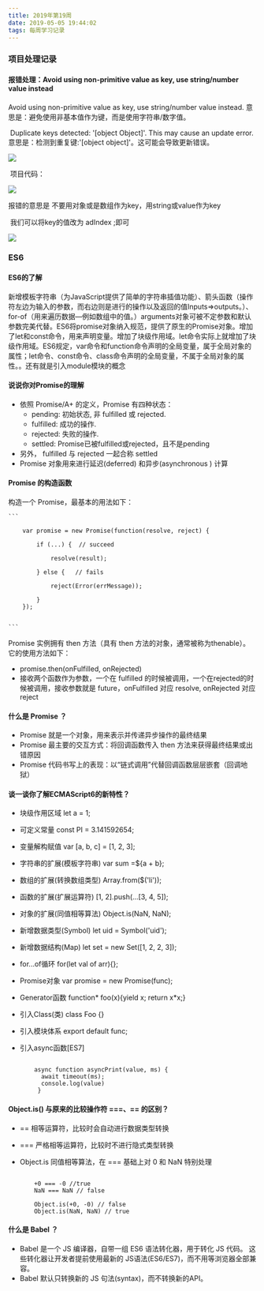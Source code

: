 ```yaml
---
title: 2019年第19周
date: 2019-05-05 19:44:02
tags: 每周学习记录
---
```

### 项目处理记录

#### 报错处理：Avoid using non-primitive value as key, use string/number value instead
Avoid using non-primitive value as key, use string/number value instead.
意思是：避免使用非基本值作为键，而是使用字符串/数字值。

 Duplicate keys detected: '[object Object]'. This may cause an update error.
意思是：检测到重复键:'[object object]'。这可能会导致更新错误。

<!-- more -->  

![](https://img-blog.csdnimg.cn/20190429105513603.png?x-oss-process=image/watermark,type_ZmFuZ3poZW5naGVpdGk,shadow_10,text_aHR0cHM6Ly9ibG9nLmNzZG4ubmV0L2xpbHlfX2Fu,size_16,color_FFFFFF,t_70)


 项目代码：

![](https://img-blog.csdnimg.cn/20190429105748243.png)


报错的意思是 不要用对象或是数组作为key，用string或value作为key

 我们可以将key的值改为 adIndex ;即可

![](https://img-blog.csdnimg.cn/20190429105946567.png?x-oss-process=image/watermark,type_ZmFuZ3poZW5naGVpdGk,shadow_10,text_aHR0cHM6Ly9ibG9nLmNzZG4ubmV0L2xpbHlfX2Fu,size_16,color_FFFFFF,t_70)


### ES6

#### ES6的了解

新增模板字符串（为JavaScript提供了简单的字符串插值功能）、箭头函数（操作符左边为输入的参数，而右边则是进行的操作以及返回的值Inputs=>outputs。）、for-of（用来遍历数据—例如数组中的值。）arguments对象可被不定参数和默认参数完美代替。ES6将promise对象纳入规范，提供了原生的Promise对象。增加了let和const命令，用来声明变量。增加了块级作用域。let命令实际上就增加了块级作用域。ES6规定，var命令和function命令声明的全局变量，属于全局对象的属性；let命令、const命令、class命令声明的全局变量，不属于全局对象的属性。。还有就是引入module模块的概念

#### 说说你对Promise的理解
* 依照 Promise/A+ 的定义，Promise 有四种状态：
	* pending: 初始状态, 非 fulfilled 或 rejected.
	* fulfilled: 成功的操作.
	* rejected: 失败的操作.
	* settled: Promise已被fulfilled或rejected，且不是pending
* 另外， fulfilled 与 rejected 一起合称 settled
* Promise 对象用来进行延迟(deferred) 和异步(asynchronous ) 计算

#### Promise 的构造函数

构造一个 Promise，最基本的用法如下：

	```

		var promise = new Promise(function(resolve, reject) {
		
	        if (...) {  // succeed
	
	            resolve(result);
	
	        } else {   // fails
	
	            reject(Error(errMessage));
	
	        }
	    });


	```

Promise 实例拥有 then 方法（具有 then 方法的对象，通常被称为thenable）。它的使用方法如下：

* promise.then(onFulfilled, onRejected)
* 接收两个函数作为参数，一个在 fulfilled 的时候被调用，一个在rejected的时候被调用，接收参数就是 future，onFulfilled 对应 resolve, onRejected 对应 reject

#### 什么是 Promise ？

* Promise 就是一个对象，用来表示并传递异步操作的最终结果
* Promise 最主要的交互方式：将回调函数传入 then 方法来获得最终结果或出错原因
* Promise 代码书写上的表现：以“链式调用”代替回调函数层层嵌套（回调地狱）

#### 谈一谈你了解ECMAScript6的新特性？

* 块级作用区域 let a = 1;
* 可定义常量 const PI = 3.141592654;
* 变量解构赋值 var [a, b, c] = [1, 2, 3];
* 字符串的扩展(模板字符串) var sum =${a + b};
* 数组的扩展(转换数组类型) Array.from($('li'));
* 函数的扩展(扩展运算符) [1, 2].push(...[3, 4, 5]);
* 对象的扩展(同值相等算法) Object.is(NaN, NaN);
* 新增数据类型(Symbol) let uid = Symbol('uid');
* 新增数据结构(Map) let set = new Set([1, 2, 2, 3]);
* for...of循环 for(let val of arr){};
* Promise对象 var promise = new Promise(func);
* Generator函数 function* foo(x){yield x; return x*x;}
* 引入Class(类) class Foo {}
* 引入模块体系 export default func;
* 引入async函数[ES7]

	```

		async function asyncPrint(value, ms) {
	      await timeout(ms);
	      console.log(value)
	     }
    
	```
 

#### Object.is() 与原来的比较操作符 ===、== 的区别？

* == 相等运算符，比较时会自动进行数据类型转换
* === 严格相等运算符，比较时不进行隐式类型转换
* Object.is 同值相等算法，在 === 基础上对 0 和 NaN 特别处理


	```
 
		+0 === -0 //true
		NaN === NaN // false
		
		Object.is(+0, -0) // false
		Object.is(NaN, NaN) // true

	```
 
#### 什么是 Babel ？

* Babel 是一个 JS 编译器，自带一组 ES6 语法转化器，用于转化 JS 代码。 这些转化器让开发者提前使用最新的 JS语法(ES6/ES7)，而不用等浏览器全部兼容。
* Babel 默认只转换新的 JS 句法(syntax)，而不转换新的API。
